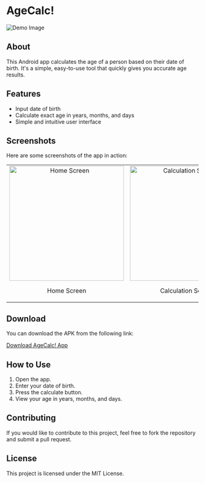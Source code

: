 # AgeCalc!

![Demo Image](https://github.com/hsriv0777/AgeCalc-/blob/master/ageCalc/Demo.png)

## About

This Android app calculates the age of a person based on their date of birth. It's a simple, easy-to-use tool that quickly gives you accurate age results.

## Features

- Input date of birth
- Calculate exact age in years, months, and days
- Simple and intuitive user interface

## Screenshots

Here are some screenshots of the app in action:

<table>
  <tr>
    <td align="center">
      <img src="https://github.com/hsriv0777/AgeCalc-/blob/master/ageCalc/HomeScreen.jpg" alt="Home Screen" width="300">
      <p>Home Screen</p>
    </td>
    <td align="center">
      <img src="https://github.com/hsriv0777/AgeCalc-/blob/master/ageCalc/CalculationScreen.jpg" alt="Calculation Screen" width="300">
      <p>Calculation Screen</p>
    </td>
  </tr>
</table>


## Download

You can download the APK from the following link:

[Download AgeCalc! App](https://github.com/hsriv0777/AgeCalc/raw/master/app/release/app-release.apk)

## How to Use

1. Open the app.
2. Enter your date of birth.
3. Press the calculate button.
4. View your age in years, months, and days.

## Contributing

If you would like to contribute to this project, feel free to fork the repository and submit a pull request.

## License

This project is licensed under the MIT License.

